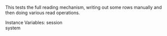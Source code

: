 This tests the full reading mechanism, writing out some rows manually and then doing various read operations.

Instance Variables:
	session	<Session>	
	system	<GlorpDemoDescriptorSystem>	

